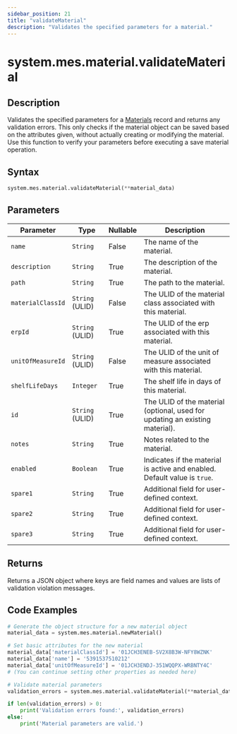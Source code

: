 ```yaml
---
sidebar_position: 21
title: "validateMaterial"
description: "Validates the specified parameters for a material."
---
```


# system.mes.material.validateMaterial

## Description

Validates the specified parameters for a [Materials](../../data-model/material-model/material) record and returns any validation errors.
This only checks if the material object can be saved based on the attributes given, without actually creating or modifying the material. Use this function to verify your parameters before executing a save material operation.

## Syntax

```python
system.mes.material.validateMaterial(**material_data)
```

## Parameters

| Parameter         | Type            | Nullable | Description                                                                  |
|-------------------|-----------------|----------|------------------------------------------------------------------------------|
| `name`            | `String`        | False    | The name of the material.                                                    |
| `description`     | `String`        | True     | The description of the material.                                             |
| `path`            | `String`        | True     | The path to the material.                                                    |
| `materialClassId` | `String` (ULID) | False    | The ULID of the material class associated with this material.                |
| `erpId`           | `String` (ULID) | True     | The ULID of the erp associated with this material.                           |
| `unitOfMeasureId` | `String` (ULID) | False    | The ULID of the unit of measure associated with this material.               |
| `shelfLifeDays`   | `Integer`       | True     | The shelf life in days of this material.                                     |
| `id`              | `String` (ULID) | True     | The ULID of the material (optional, used for updating an existing material). |
| `notes`           | `String`        | True     | Notes related to the material.                                               |
| `enabled`         | `Boolean`       | True     | Indicates if the material is active and enabled. Default value is `true`.    |
| `spare1`          | `String`        | True     | Additional field for user-defined context.                                   |
| `spare2`          | `String`        | True     | Additional field for user-defined context.                                   |
| `spare3`          | `String`        | True     | Additional field for user-defined context.                                   |

## Returns

Returns a JSON object where keys are field names and values are lists of validation violation messages.

## Code Examples

```python
# Generate the object structure for a new material object
material_data = system.mes.material.newMaterial()

# Set basic attributes for the new material
material_data['materialClassId'] = '01JCH3ENEB-SV2X8B3W-NFY8WZNK'
material_data['name'] = '5391537510212'
material_data['unitOfMeasureId'] = '01JCH3ENDJ-351WQQPX-WRBNTY4C'
# (You can continue setting other properties as needed here)

# Validate material parameters
validation_errors = system.mes.material.validateMaterial(**material_data)

if len(validation_errors) > 0:
    print('Validation errors found:', validation_errors)
else:
    print('Material parameters are valid.')
```
